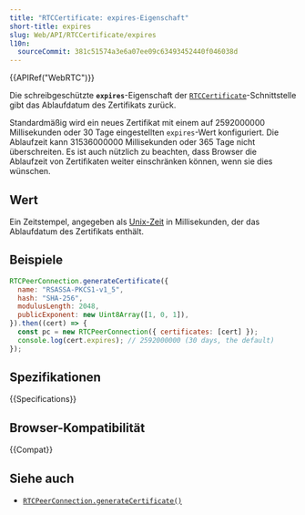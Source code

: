 ```yaml
---
title: "RTCCertificate: expires-Eigenschaft"
short-title: expires
slug: Web/API/RTCCertificate/expires
l10n:
  sourceCommit: 381c51574a3e6a07ee09c63493452440f046038d
---
```


{{APIRef("WebRTC")}}

Die schreibgeschützte **`expires`**-Eigenschaft der [`RTCCertificate`](/de/docs/Web/API/RTCCertificate)-Schnittstelle gibt das Ablaufdatum des Zertifikats zurück.

Standardmäßig wird ein neues Zertifikat mit einem auf 2592000000 Millisekunden oder 30 Tage eingestellten `expires`-Wert konfiguriert. Die Ablaufzeit kann 31536000000 Millisekunden oder 365 Tage nicht überschreiten. Es ist auch nützlich zu beachten, dass Browser die Ablaufzeit von Zertifikaten weiter einschränken können, wenn sie dies wünschen.

## Wert

Ein Zeitstempel, angegeben als [Unix-Zeit](/de/docs/Glossary/Unix_time) in Millisekunden, der das Ablaufdatum des Zertifikats enthält.

## Beispiele

```js
RTCPeerConnection.generateCertificate({
  name: "RSASSA-PKCS1-v1_5",
  hash: "SHA-256",
  modulusLength: 2048,
  publicExponent: new Uint8Array([1, 0, 1]),
}).then((cert) => {
  const pc = new RTCPeerConnection({ certificates: [cert] });
  console.log(cert.expires); // 2592000000 (30 days, the default)
});
```

## Spezifikationen

{{Specifications}}

## Browser-Kompatibilität

{{Compat}}

## Siehe auch

- [`RTCPeerConnection.generateCertificate()`](/de/docs/Web/API/RTCPeerConnection/generateCertificate_static)
